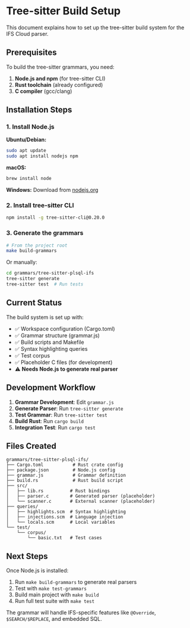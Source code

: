 # Tree-sitter Build Setup

This document explains how to set up the tree-sitter build system for the IFS Cloud parser.

## Prerequisites

To build the tree-sitter grammars, you need:

1. **Node.js and npm** (for tree-sitter CLI)
2. **Rust toolchain** (already configured)
3. **C compiler** (gcc/clang)

## Installation Steps

### 1. Install Node.js

**Ubuntu/Debian:**
```bash
sudo apt update
sudo apt install nodejs npm
```

**macOS:**
```bash
brew install node
```

**Windows:**
Download from [nodejs.org](https://nodejs.org/)

### 2. Install tree-sitter CLI

```bash
npm install -g tree-sitter-cli@0.20.0
```

### 3. Generate the grammars

```bash
# From the project root
make build-grammars
```

Or manually:
```bash
cd grammars/tree-sitter-plsql-ifs
tree-sitter generate
tree-sitter test  # Run tests
```

## Current Status

The build system is set up with:

- ✅ Workspace configuration (Cargo.toml)
- ✅ Grammar structure (grammar.js)  
- ✅ Build scripts and Makefile
- ✅ Syntax highlighting queries
- ✅ Test corpus
- ✅ Placeholder C files (for development)
- ⚠️ **Needs Node.js to generate real parser**

## Development Workflow

1. **Grammar Development**: Edit `grammar.js`
2. **Generate Parser**: Run `tree-sitter generate`
3. **Test Grammar**: Run `tree-sitter test`  
4. **Build Rust**: Run `cargo build`
5. **Integration Test**: Run `cargo test`

## Files Created

```
grammars/tree-sitter-plsql-ifs/
├── Cargo.toml           # Rust crate config
├── package.json         # Node.js config  
├── grammar.js           # Grammar definition
├── build.rs             # Rust build script
├── src/
│   ├── lib.rs          # Rust bindings
│   ├── parser.c        # Generated parser (placeholder)
│   └── scanner.c       # External scanner (placeholder)
├── queries/
│   ├── highlights.scm  # Syntax highlighting
│   ├── injections.scm  # Language injection
│   └── locals.scm      # Local variables
└── test/
    └── corpus/
        └── basic.txt   # Test cases
```

## Next Steps

Once Node.js is installed:

1. Run `make build-grammars` to generate real parsers
2. Test with `make test-grammars`
3. Build main project with `make build`
4. Run full test suite with `make test`

The grammar will handle IFS-specific features like `@Override`, `$SEARCH/$REPLACE`, and embedded SQL.
